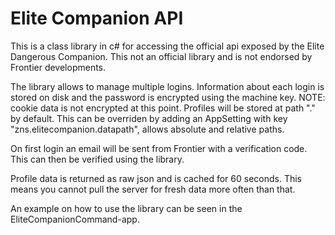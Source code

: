 # Elite Companion API

This is a class library in c# for accessing the official api exposed by the Elite Dangerous Companion. This not an official library and is not endorsed by Frontier developments.

The library allows to manage multiple logins. Information about each login is stored on disk and the password is encrypted using the machine key. NOTE: cookie data is not encrypted at this point. Profiles will be stored at path ".\" by default. This can be overriden by adding an AppSetting with key "zns.elitecompanion.datapath", allows absolute and relative paths.

On first login an email will be sent from Frontier with a verification code. This can then be verified using the library.

Profile data is returned as raw json and is cached for 60 seconds. This means you cannot pull the server for fresh data more often than that.

An example on how to use the library can be seen in the EliteCompanionCommand-app.
